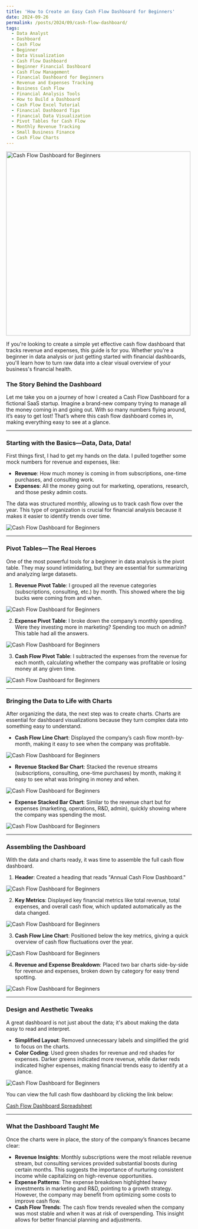 ```yaml
---
title: 'How to Create an Easy Cash Flow Dashboard for Beginners'
date: 2024-09-26
permalink: /posts/2024/09/cash-flow-dashboard/
tags:
  - Data Analyst
  - Dashboard
  - Cash Flow
  - Beginner
  - Data Visualization
  - Cash Flow Dashboard
  - Beginner Financial Dashboard
  - Cash Flow Management
  - Financial Dashboard for Beginners
  - Revenue and Expenses Tracking
  - Business Cash Flow
  - Financial Analysis Tools
  - How to Build a Dashboard
  - Cash Flow Excel Tutorial
  - Financial Dashboard Tips
  - Financial Data Visualization
  - Pivot Tables for Cash Flow
  - Monthly Revenue Tracking
  - Small Business Finance
  - Cash Flow Charts
---
```


<img src="/images/finisheddash.png" alt="Cash Flow Dashboard for Beginners" style="width:500px;" />

If you're looking to create a simple yet effective cash flow dashboard that tracks revenue and expenses, this guide is for you. Whether you're a beginner in data analysis or just getting started with financial dashboards, you'll learn how to turn raw data into a clear visual overview of your business's financial health.

### The Story Behind the Dashboard

Let me take you on a journey of how I created a Cash Flow Dashboard for a fictional SaaS startup. Imagine a brand-new company trying to manage all the money coming in and going out. With so many numbers flying around, it’s easy to get lost! That’s where this cash flow dashboard comes in, making everything easy to see at a glance.

---

### Starting with the Basics—Data, Data, Data!

First things first, I had to get my hands on the data. I pulled together some mock numbers for revenue and expenses, like:

- **Revenue**: How much money is coming in from subscriptions, one-time purchases, and consulting work.
- **Expenses**: All the money going out for marketing, operations, research, and those pesky admin costs.

The data was structured monthly, allowing us to track cash flow over the year. This type of organization is crucial for financial analysis because it makes it easier to identify trends over time.

![Cash Flow Dashboard for Beginners](/images/Rawdata%20.png)



---

### Pivot Tables—The Real Heroes

One of the most powerful tools for a beginner in data analysis is the pivot table. They may sound intimidating, but they are essential for summarizing and analyzing large datasets.

1. **Revenue Pivot Table**: I grouped all the revenue categories (subscriptions, consulting, etc.) by month. This showed where the big bucks were coming from and when.

![Cash Flow Dashboard for Beginners](/images/revenue%20pivot.png)



2. **Expense Pivot Table**: I broke down the company’s monthly spending. Were they investing more in marketing? Spending too much on admin? This table had all the answers.

![Cash Flow Dashboard for Beginners](/images/expense%20pivot.png)



3. **Cash Flow Pivot Table**: I subtracted the expenses from the revenue for each month, calculating whether the company was profitable or losing money at any given time.

![Cash Flow Dashboard for Beginners](/images/cashflowpivot.png)



---

### Bringing the Data to Life with Charts

After organizing the data, the next step was to create charts. Charts are essential for dashboard visualizations because they turn complex data into something easy to understand.

- **Cash Flow Line Chart**: Displayed the company’s cash flow month-by-month, making it easy to see when the company was profitable.

![Cash Flow Dashboard for Beginners](/images/uglylinechart.png)



- **Revenue Stacked Bar Chart**: Stacked the revenue streams (subscriptions, consulting, one-time purchases) by month, making it easy to see what was bringing in money and when.

![Cash Flow Dashboard for Beginners](/images/uglyrevenuebar.png)



- **Expense Stacked Bar Chart**: Similar to the revenue chart but for expenses (marketing, operations, R&D, admin), quickly showing where the company was spending the most.

![Cash Flow Dashboard for Beginners](/images/uglyexpensebar.png)



---

### Assembling the Dashboard

With the data and charts ready, it was time to assemble the full cash flow dashboard.

1. **Header**: Created a heading that reads "Annual Cash Flow Dashboard."

![Cash Flow Dashboard for Beginners](/images/addingheading.png)



2. **Key Metrics**: Displayed key financial metrics like total revenue, total expenses, and overall cash flow, which updated automatically as the data changed.

![Cash Flow Dashboard for Beginners](/images/addingkeymetrics.png)



3. **Cash Flow Line Chart**: Positioned below the key metrics, giving a quick overview of cash flow fluctuations over the year.

![Cash Flow Dashboard for Beginners](/images/addlinechart.png)



4. **Revenue and Expense Breakdown**: Placed two bar charts side-by-side for revenue and expenses, broken down by category for easy trend spotting.

![Cash Flow Dashboard for Beginners](/images/assembleddash.png)



---

### Design and Aesthetic Tweaks

A great dashboard is not just about the data; it's about making the data easy to read and interpret.

- **Simplified Layout**: Removed unnecessary labels and simplified the grid to focus on the charts.
- **Color Coding**: Used green shades for revenue and red shades for expenses. Darker greens indicated more revenue, while darker reds indicated higher expenses, making financial trends easy to identify at a glance.

![Cash Flow Dashboard for Beginners](/images/finisheddash.png)


You can view the full cash flow dashboard by clicking the link below:

[Cash Flow Dashboard Spreadsheet](https://docs.google.com/spreadsheets/d/19EILZCsCKMwONwD2q7Y3KuCZBQvdiWsMODPphOrDHLQ/pubhtml)




---

### What the Dashboard Taught Me

Once the charts were in place, the story of the company’s finances became clear:

- **Revenue Insights**: Monthly subscriptions were the most reliable revenue stream, but consulting services provided substantial boosts during certain months. This suggests the importance of nurturing consistent income while capitalizing on high-revenue opportunities.
- **Expense Patterns**: The expense breakdown highlighted heavy investments in marketing and R&D, pointing to a growth strategy. However, the company may benefit from optimizing some costs to improve cash flow.
- **Cash Flow Trends**: The cash flow trends revealed when the company was most stable and when it was at risk of overspending. This insight allows for better financial planning and adjustments.